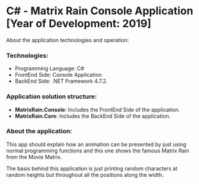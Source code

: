 # C# - Matrix Rain Console Application [Year of Development: 2019]

About the application technologies and operation:

### Technologies:
- Programming Language: C#
- FrontEnd Side: Console Application
- BackEnd Side: .NET Framework 4.7.2.

### Application solution structure:
- **MatrixRain.Console**: Includes the FrontEnd Side of the application.
- **MatrixRain.Core**: Includes the BackEnd Side of the application.

### About the application:

This app should explain how an animation can be presented by just using normal programming functions and this one shows the famous Matrix Rain from the Movie Matrix.

The basis behind this application is just printing random characters at random heights but throughout all the positions along the width.
